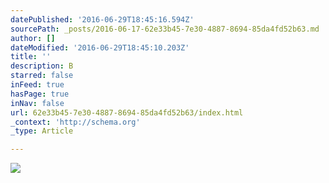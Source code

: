 ```yaml
---
datePublished: '2016-06-29T18:45:16.594Z'
sourcePath: _posts/2016-06-17-62e33b45-7e30-4887-8694-85da4fd52b63.md
author: []
dateModified: '2016-06-29T18:45:10.203Z'
title: ''
description: B
starred: false
inFeed: true
hasPage: true
inNav: false
url: 62e33b45-7e30-4887-8694-85da4fd52b63/index.html
_context: 'http://schema.org'
_type: Article

---
```

![](https://the-grid-user-content.s3-us-west-2.amazonaws.com/e33233a3-c380-4ff8-9608-ac339fe4071a.jpg)